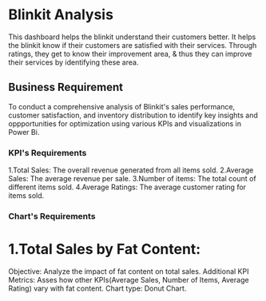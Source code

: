 # Blinkit Analysis

This dashboard helps the blinkit understand their customers better. It helps the blinkit know if their customers are satisfied with their services. Through ratings, they get to know their improvement area, & thus they can improve their services by identifying these area. 

## Business Requirement

To conduct a comprehensive analysis of Blinkit's sales performance, customer satisfaction, and inventory distribution to identify key insights and oppportunities for optimization using various KPIs and visualizations in Power Bi.

### KPI's Requirements

1.Total Sales: The overall revenue generated from all items sold.
2.Average Sales: The average revenue per sale.
3.Number of items: The total count of different items sold.
4.Average Ratings: The average customer rating for items sold.

### Chart's Requirements
# 1.Total Sales by Fat Content:
Objective: Analyze the impact of fat content on total sales.
Additional KPI Metrics: Asses how other KPIs(Average Sales, Number of Items, Average Rating) vary with fat content.
Chart type: Donut Chart.

